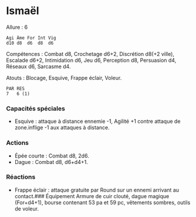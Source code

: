 
# Ismaël

Allure : 6

	Agi	Âme	For	Int	Vig
	d10	d8	d6	d8	d6

Compétences : Combat d8, Crochetage d6+2, Discrétion d8(+2 ville), Escalade d6+2, Intimidation d6, Jeu d6, Perception d8, Persuasion d4, Réseaux d6, Sarcasme d4.

Atouts : Blocage, Esquive, Frappe éclair, Voleur.

	PAR	RES
	7   6 (1)

### Capacités spéciales
- Esquive : attaque à distance ennemie -1, Agilité +1 contre attaque de zone.inflige -1 aux attaques à distance.

### Actions
- Épée courte : Combat d8, 2d6.
- Dague : Combat d8, d6+d4+1.

### Réactions
- Frappe éclair : attaque gratuite par Round sur un ennemi arrivant au contact.### Équipement
Armure de cuir clouté, dague magique (For+d4+1), bourse contenant 53 pa et 59 pc, vêtements sombres, outils de voleur.
